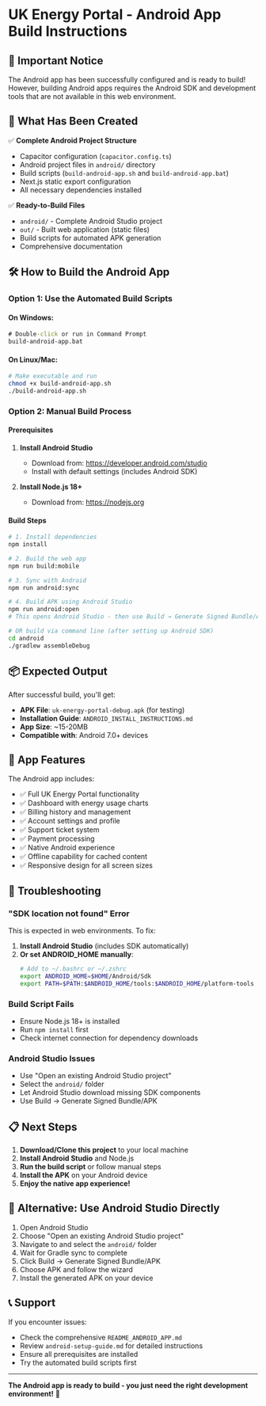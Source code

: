 # UK Energy Portal - Android App Build Instructions

## 🚨 Important Notice

The Android app has been successfully configured and is ready to build! However, building Android apps requires the Android SDK and development tools that are not available in this web environment.

## 📱 What Has Been Created

✅ **Complete Android Project Structure**
- Capacitor configuration (`capacitor.config.ts`)
- Android project files in `android/` directory
- Build scripts (`build-android-app.sh` and `build-android-app.bat`)
- Next.js static export configuration
- All necessary dependencies installed

✅ **Ready-to-Build Files**
- `android/` - Complete Android Studio project
- `out/` - Built web application (static files)
- Build scripts for automated APK generation
- Comprehensive documentation

## 🛠️ How to Build the Android App

### Option 1: Use the Automated Build Scripts

#### On Windows:
```cmd
# Double-click or run in Command Prompt
build-android-app.bat
```

#### On Linux/Mac:
```bash
# Make executable and run
chmod +x build-android-app.sh
./build-android-app.sh
```

### Option 2: Manual Build Process

#### Prerequisites
1. **Install Android Studio**
   - Download from: https://developer.android.com/studio
   - Install with default settings (includes Android SDK)

2. **Install Node.js 18+**
   - Download from: https://nodejs.org

#### Build Steps
```bash
# 1. Install dependencies
npm install

# 2. Build the web app
npm run build:mobile

# 3. Sync with Android
npm run android:sync

# 4. Build APK using Android Studio
npm run android:open
# This opens Android Studio - then use Build → Generate Signed Bundle/APK

# OR build via command line (after setting up Android SDK)
cd android
./gradlew assembleDebug
```

## 📦 Expected Output

After successful build, you'll get:
- **APK File**: `uk-energy-portal-debug.apk` (for testing)
- **Installation Guide**: `ANDROID_INSTALL_INSTRUCTIONS.md`
- **App Size**: ~15-20MB
- **Compatible with**: Android 7.0+ devices

## 📱 App Features

The Android app includes:
- ✅ Full UK Energy Portal functionality
- ✅ Dashboard with energy usage charts
- ✅ Billing history and management
- ✅ Account settings and profile
- ✅ Support ticket system
- ✅ Payment processing
- ✅ Native Android experience
- ✅ Offline capability for cached content
- ✅ Responsive design for all screen sizes

## 🔧 Troubleshooting

### "SDK location not found" Error
This is expected in web environments. To fix:

1. **Install Android Studio** (includes SDK automatically)
2. **Or set ANDROID_HOME manually**:
   ```bash
   # Add to ~/.bashrc or ~/.zshrc
   export ANDROID_HOME=$HOME/Android/Sdk
   export PATH=$PATH:$ANDROID_HOME/tools:$ANDROID_HOME/platform-tools
   ```

### Build Script Fails
- Ensure Node.js 18+ is installed
- Run `npm install` first
- Check internet connection for dependency downloads

### Android Studio Issues
- Use "Open an existing Android Studio project"
- Select the `android/` folder
- Let Android Studio download missing SDK components
- Use Build → Generate Signed Bundle/APK

## 📋 Next Steps

1. **Download/Clone this project** to your local machine
2. **Install Android Studio** and Node.js
3. **Run the build script** or follow manual steps
4. **Install the APK** on your Android device
5. **Enjoy the native app experience!**

## 🎯 Alternative: Use Android Studio Directly

1. Open Android Studio
2. Choose "Open an existing Android Studio project"
3. Navigate to and select the `android/` folder
4. Wait for Gradle sync to complete
5. Click Build → Generate Signed Bundle/APK
6. Choose APK and follow the wizard
7. Install the generated APK on your device

## 📞 Support

If you encounter issues:
- Check the comprehensive `README_ANDROID_APP.md`
- Review `android-setup-guide.md` for detailed instructions
- Ensure all prerequisites are installed
- Try the automated build scripts first

---

**The Android app is ready to build - you just need the right development environment!** 🚀

